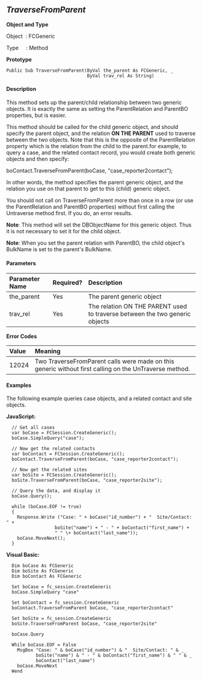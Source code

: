 _TraverseFromParent_
-----------------

**Object and Type**

Object  : FCGeneric

Type     : Method

**Prototype**

```
Public Sub TraverseFromParent(ByVal the_parent As FCGeneric, _
                              ByVal trav_rel As String)
```

#### Description

This method sets up the parent/child relationship between two generic objects. It is exactly the same as setting the ParentRelation and ParentBO properties, but is easier.

This method should be called for the child generic object, and should specify the parent object, and the relation **ON THE PARENT** used to traverse between the two objects. Note that this is the opposite of the ParentRelation property which is the relation from the child to the parent.for example, to query a case, and the related contact record, you would create both generic objects and then specify:

boContact.TraverseFromParent(boCase, "case_reporter2contact");

In other words, the method specifies the parent generic object, and the relation you use on that parent to get to this (child) generic object.

You should not call on TraverseFromParent more than once in a row (or use the ParentRelation and ParentBO properties) without first calling the Untraverse method first. If you do, an error results.

**Note**: This method will set the DBObjectName for this generic object. Thus it is not necessary to set it for the child object.

**Note**: When you set the parent relation with ParentBO, the child object's BulkName is set to the parent's BulkName.

#### Parameters

| Parameter Name | Required? | Description |
|:--- |:--- |:--- |
| the_parent | Yes | The parent generic object |
| trav_rel | Yes | The relation ON THE PARENT used to traverse between the two generic objects |

**Error Codes**

| Value | Meaning |
|:--- |:--- |
| 12024 | Two TraverseFromParent calls were made on this generic without first calling on the UnTraverse method. |

#### Examples

The following example queries case objects, and a related contact and site objects.

**JavaScript:**
```
  // Get all cases
  var boCase = FCSession.CreateGeneric();
  boCase.SimpleQuery("case");

  // Now get the related contacts
  var boContact = FCSession.CreateGeneric();
  boContact.TraverseFromParent(boCase, "case_reporter2contact"); 

  // Now get the related sites
  var boSite = FCSession.CreateGeneric();
  boSite.TraverseFromParent(boCase, "case_reporter2site");

  // Query the data, and display it 
  boCase.Query();

  while (boCase.EOF != true)
  {
    Response.Write ("Case: " + boCase("id_number") + "  Site/Contact: " +
                  boSite("name") + " - " + boContact("first_name") +
                  " " \+ boContact("last_name"));        
    boCase.MoveNext();
  }
```

**Visual Basic:**
```
  Dim boCase As FCGeneric
  Dim boSite As FCGeneric
  Dim boContact As FCGeneric

  Set boCase = fc_session.CreateGeneric
  boCase.SimpleQuery "case"

  Set boContact = fc_session.CreateGeneric
  boContact.TraverseFromParent boCase, "case_reporter2contact" 

  Set boSite = fc_session.CreateGeneric
  boSite.TraverseFromParent boCase, "case_reporter2site"

  boCase.Query

  While boCase.EOF = False
    MsgBox "Case: " & boCase("id_number") & "  Site/Contact: " & _
           boSite("name") & " - " & boContact("first_name") & " " & _
           boContact("last_name")
    boCase.MoveNext
  Wend
```